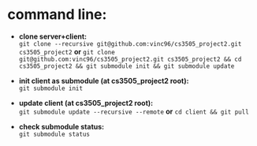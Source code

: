 # command line:
* **clone server+client:**  
`git clone --recursive git@github.com:vinc96/cs3505_project2.git cs3505_project2` **or** `git clone git@github.com:vinc96/cs3505_project2.git cs3505_project2 && cd cs3505_project2 && git submodule init && git submodule update`  

* **init client as submodule (at cs3505_project2 root):**  
`git submodule init`  

* **update client (at cs3505_project2 root):**  
`git submodule update --recursive --remote` **or** `cd client && git pull`  

* **check submodule status:**  
`git submodule status`
